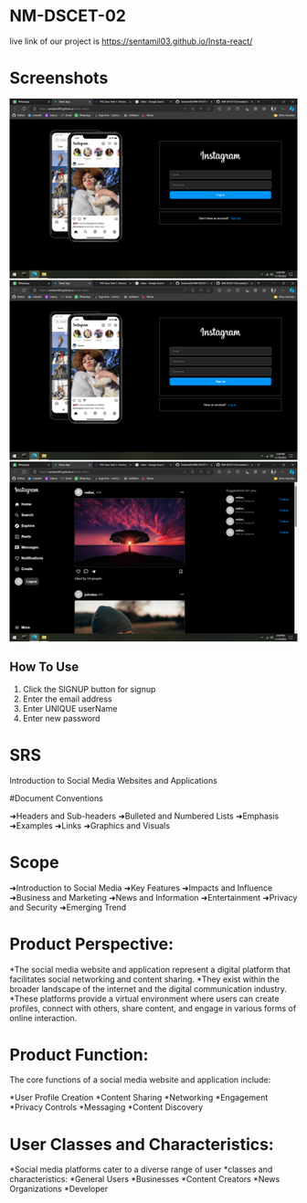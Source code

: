# NM-DSCET-02
live link of our project is
https://sentamil03.github.io/Insta-react/

# Screenshots

<img width="510" alt="restaurantMenu" src="module 5/Login.png">
<img width="513" alt="restaurantInfo" src="module 5/signup.png">
<img width="512" alt="restaurantSearch" src="module 5/Home.png">



## How To Use 

1. Click the SIGNUP button for signup
2. Enter the email address
3. Enter UNIQUE userName
4. Enter new password


# SRS

Introduction to Social Media Websites and Applications 

#Document Conventions

 ➜Headers and Sub-headers
 ➜Bulleted and Numbered Lists
 ➜Emphasis
 ➜Examples
 ➜Links
 ➜Graphics and Visuals
 
# Scope

 ➜Introduction to Social Media
 ➜Key Features
 ➜Impacts and Influence
 ➜Business and Marketing
 ➜News and Information
 ➜Entertainment
 ➜Privacy and Security
 ➜Emerging Trend

 # Product Perspective:
 
 *The social media website and application represent a digital platform
that facilitates social networking and content sharing. 
 *They exist within the broader landscape of the internet and the digital 
communication industry.
 *These platforms provide a virtual environment where users can create 
profiles, connect with others, share content, and engage in various forms
of online interaction.

# Product Function:

The core functions of a social media website and application include:

*User Profile Creation
*Content Sharing
*Networking
*Engagement
*Privacy Controls
*Messaging
*Content Discovery

# User Classes and Characteristics:

*Social media platforms cater to a diverse range of user 
*classes and characteristics:
*General Users
*Businesses
*Content Creators
*News Organizations
*Developer






